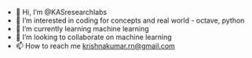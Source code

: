 - 👋 Hi, I’m @KASresearchlabs
- 👀 I’m interested in coding for concepts and real world - octave, python
- 🌱 I’m currently learning machine learning
- 💞️ I’m looking to collaborate on machine learning
- 📫 How to reach me krishnakumar.rn@gmail.com

<!---
KASresearchlabs/KASresearchlabs is a ✨ special ✨ repository because its `README.md` (this file) appears on your GitHub profile.
You can click the Preview link to take a look at your changes.
--->
